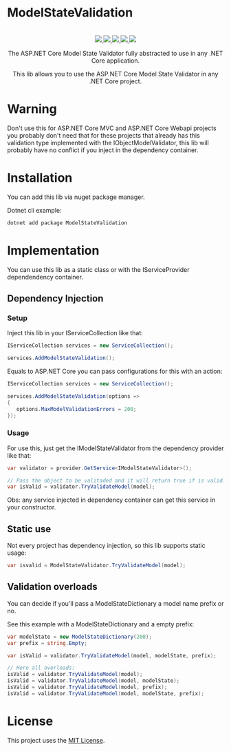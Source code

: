 # ModelStateValidation

<p align="center">
	</br>
	<a href="https://github.com/renanrcp/ModelStateValidation/actions">
		<img src="https://img.shields.io/github/workflow/status/renanrcp/ModelStateValidation/.NET%20Core?label=BUILD%20STATUS&logo=github&style=for-the-badge&logoWidth=20&labelColor=0d0d0d" />
	</a>
	<a href="https://dotnet.microsoft.com/download">
		<img src="https://img.shields.io/badge/dotnet-3.1+-blueviolet?label=.NET&logo=.net&style=for-the-badge&logoWidth=20&labelColor=0d0d0d" />
	</a>
	<a href="https://www.nuget.org/packages/ModelStateValidation/">
		<img src="https://img.shields.io/nuget/v/ModelStateValidation.svg?label=Version&logo=nuget&style=for-the-badge&logoWidth=20&labelColor=0d0d0d" />
	</a>
	<a href="https://www.nuget.org/packages/ModelStateValidation/">
		<img src="https://img.shields.io/nuget/dt/ModelStateValidation.svg?label=Downloads&logo=nuget&style=for-the-badge&logoWidth=20&labelColor=0d0d0d" />
	</a>
    <a href="https://github.com/renanrcp/ModelStateValidation/blob/master/LICENSE">
		<img src="https://img.shields.io/badge/License-MIT-yellow.svg?label=License&style=for-the-badge&logoWidth=20&labelColor=0d0d0d" />
	</a>
    <p align="center">
        The ASP.NET Core Model State Validator fully abstracted to use in any .NET Core application.
    </p>
	<p align="center">
		This lib allows you to use the ASP.NET Core Model 	State Validator in any .NET Core project.
	</p>
</p>

# Warning

Don't use this for ASP.NET Core MVC and ASP.NET Core Webapi projects you probably don't need that for these projects that already has this validation type implemented with the IObjectModelValidator, this lib will probably have no conflict if you inject in the dependency container.

# Installation

You can add this lib via nuget package manager.

Dotnet cli example:

```bash
dotnet add package ModelStateValidation
```

# Implementation

You can use this lib as a static class or with the IServiceProvider dependendency container.

## Dependency Injection

### Setup

Inject this lib in your IServiceCollection like that:

```cs
IServiceCollection services = new ServiceCollection();

services.AddModelStateValidation();
```

Equals to ASP.NET Core you can pass configurations for this with an action:

```cs
IServiceCollection services = new ServiceCollection();

services.AddModelStateValidation(options =>
{
   options.MaxModelValidationErrors = 200;
});
```

### Usage

For use this, just get the IModelStateValidator from the dependency provider like that:

```cs
var validator = provider.GetService<IModelStateValidator>();

// Pass the object to be valitaded and it will return true if is valid.
var isValid = validator.TryValidateModel(model);
```

Obs: any service injected in dependency container can get this service in your constructor.

## Static use

Not every project has dependency injection, so this lib supports static usage:

```cs
var isvalid = ModelStateValidator.TryValidateModel(model);
```

## Validation overloads

You can decide if you'll pass a ModelStateDictionary a model name prefix or no.

See this example with a ModelStateDictionary and a empty prefix:

```cs
var modelState = new ModelStateDictionary(200);
var prefix = string.Empty;

var isValid = validator.TryValidateModel(model, modelState, prefix);

// Here all overloads:
isValid = validator.TryValidateModel(model);
isValid = validator.TryValidateModel(model, modelState);
isValid = validator.TryValidateModel(model, prefix);
isValid = validator.TryValidateModel(model, modelState, prefix);
```

# License

This project uses the [MIT License](https://github.com/renanrcp/ModelStateValidation/blob/master/LICENSE).
